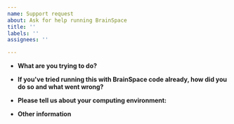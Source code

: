 ```yaml
---
name: Support request
about: Ask for help running BrainSpace
title: ''
labels: ''
assignees: ''

---
```


* **What are you trying to do?**

* **If you've tried running this with BrainSpace code already, how did you do so and what went wrong?**

* **Please tell us about your computing environment:**
  
* **Other information**
